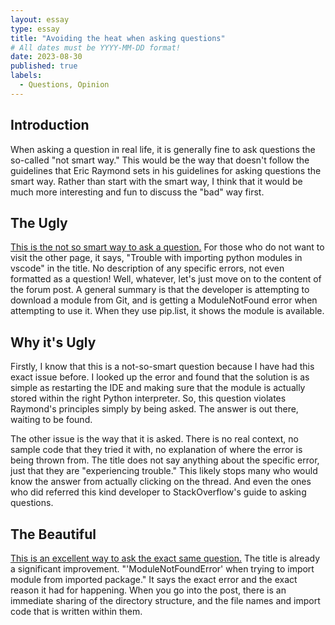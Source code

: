 ```yaml
---
layout: essay
type: essay
title: "Avoiding the heat when asking questions"
# All dates must be YYYY-MM-DD format!
date: 2023-08-30
published: true
labels:
  - Questions, Opinion
---
```


## Introduction
When asking a question in real life, it is generally fine to ask questions the so-called "not smart way." This would be the way that doesn't follow the guidelines that Eric Raymond sets in his guidelines for asking questions the smart way. Rather than start with the smart way, I think that it would be much more interesting and fun to discuss the "bad" way first.

## The Ugly
[This is the not so smart way to ask a question.](https://stackoverflow.com/questions/77064929/trouble-with-importing-python-modules-in-vscode) For those who do not want to visit the other page, it says, "Trouble with importing python modules in vscode" in the title. No description of any specific errors, not even formatted as a question! Well, whatever, let's just move on to the content of the forum post. A general summary is that the developer is attempting to download a module from Git, and is getting a ModuleNotFound error when attempting to use it. When they use pip.list, it shows the module is available.

## Why it's Ugly
Firstly, I know that this is a not-so-smart question because I have had this exact issue before. I looked up the error and found that the solution is as simple as restarting the IDE and making sure that the module is actually stored within the right Python interpreter. So, this question violates Raymond's principles simply by being asked. The answer is out there, waiting to be found.

The other issue is the way that it is asked. There is no real context, no sample code that they tried it with, no explanation of where the error is being thrown from. The title does not say anything about the specific error, just that they are "experiencing trouble." This likely stops many who would know the answer from actually clicking on the thread. And even the ones who did referred this kind developer to StackOverflow's guide to asking questions.

## The Beautiful
[This is an excellent way to ask the exact same question.](https://stackoverflow.com/questions/54598292/modulenotfounderror-when-trying-to-import-module-from-imported-package) The title is already a significant improvement. "'ModuleNotFoundError' when trying to import module from imported package." It says the exact error and the exact reason it had for happening. When you go into the post, there is an immediate sharing of the directory structure, and the file names and import code that is written within them.
